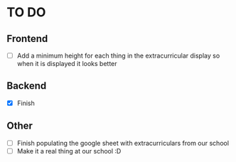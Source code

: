 # TO DO

## Frontend

- [ ] Add a minimum height for each thing in the extracurricular display so when it is displayed it looks better

## Backend

- [x] Finish

## Other

- [ ] Finish populating the google sheet with extracurriculars from our school
- [ ] Make it a real thing at our school :D